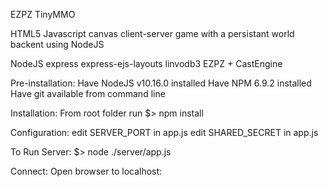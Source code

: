 EZPZ TinyMMO

HTML5 Javascript canvas client-server game with a persistant world backent using NodeJS


NodeJS
express
express-ejs-layouts
linvodb3
EZPZ + CastEngine


Pre-installation:
Have NodeJS v10.16.0 installed
Have NPM 6.9.2 installed
Have git available from command line

Installation:
From root folder run
$> npm install

Configuration:
edit SERVER_PORT in app.js
edit SHARED_SECRET in app.js

To Run Server:
$> node ./server/app.js

Connect:
Open browser to localhost:<your SERVER_PORT here>